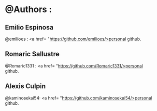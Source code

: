 # @Authors :

## Emilio Espinosa
@emilioes : <a href= "https://github.com/emilioes/>personal github</a>.
<!-- ** add other link to social media if you want **  -->


## Romaric Sallustre
@Romaric1331 : <a href= "https://github.com/Romaric1331/>personal github</a>.
<!-- ** add other link to social media if you want **  -->

## Alexis Culpin
@kaminosekai54: <a href= "https://github.com/kaminosekai54/>personal github</a>.
<!-- ** add other link to social media if you want **  -->
